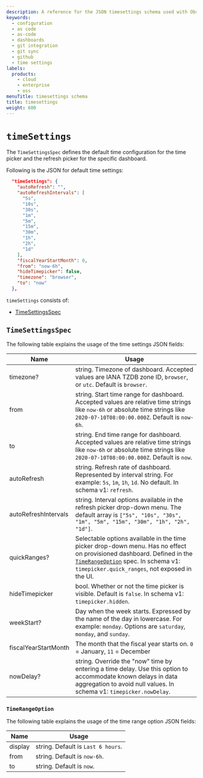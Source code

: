 ```yaml
---
description: A reference for the JSON timesettings schema used with Observability as Code.
keywords:
  - configuration
  - as code
  - as-code
  - dashboards
  - git integration
  - git sync
  - github
  - time settings
labels:
  products:
    - cloud
    - enterprise
    - oss
menuTitle: timesettings schema
title: timesettings
weight: 600
---
```


# `timeSettings`

The `TimeSettingsSpec` defines the default time configuration for the time picker and the refresh picker for the specific dashboard.

Following is the JSON for default time settings:

```json
  "timeSettings": {
    "autoRefresh": "",
    "autoRefreshIntervals": [
      "5s",
      "10s",
      "30s",
      "1m",
      "5m",
      "15m",
      "30m",
      "1h",
      "2h",
      "1d"
    ],
    "fiscalYearStartMonth": 0,
    "from": "now-6h",
    "hideTimepicker": false,
    "timezone": "browser",
    "to": "now"
  },
```

`timeSettings` consists of:

- [TimeSettingsSpec](#timesettingsspec)

## `TimeSettingsSpec`

The following table explains the usage of the time settings JSON fields:

<!-- prettier-ignore-start -->

| Name | Usage |
| ---- | ----- |
| timezone? | string. Timezone of dashboard. Accepted values are IANA TZDB zone ID, `browser`, or `utc`. Default is `browser`.  |
| from | string. Start time range for dashboard. Accepted values are relative time strings like `now-6h` or absolute time strings like `2020-07-10T08:00:00.000Z`. Default is `now-6h`. |
| to | string. End time range for dashboard. Accepted values are relative time strings like `now-6h` or absolute time strings like `2020-07-10T08:00:00.000Z`. Default is `now`. |
| autoRefresh | string. Refresh rate of dashboard. Represented by interval string. For example: `5s`, `1m`, `1h`, `1d`. No default. In schema v1: `refresh`. |
| autoRefreshIntervals | string. Interval options available in the refresh picker drop-down menu. The default array is `["5s", "10s", "30s", "1m", "5m", "15m", "30m", "1h", "2h", "1d"]`. |
|quickRanges? | Selectable options available in the time picker drop-down menu. Has no effect on provisioned dashboard. Defined in the [`TimeRangeOption`](#timerangeoption) spec. In schema v1: `timepicker.quick_ranges`, not exposed in the UI. |
| hideTimepicker | bool. Whether or not the time picker is visible. Default is `false`. In schema v1: `timepicker.hidden`. |
| weekStart? | Day when the week starts. Expressed by the name of the day in lowercase. For example: `monday`. Options are `saturday`, `monday`, and `sunday`. |
| fiscalYearStartMonth | The month that the fiscal year starts on. `0` = January, `11` = December |
| nowDelay? | string. Override the "now" time by entering a time delay. Use this option to accommodate known delays in data aggregation to avoid null values. In schema v1: `timepicker.nowDelay`. |

<!-- prettier-ignore-end -->

### `TimeRangeOption`

The following table explains the usage of the time range option JSON fields:

| Name    | Usage                              |
| ------- | ---------------------------------- |
| display | string. Default is `Last 6 hours`. |
| from    | string. Default is `now-6h`.       |
| to      | string. Default is `now`.          |
